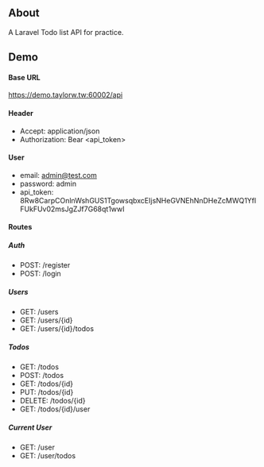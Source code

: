## About 

A Laravel Todo list API for practice.

## Demo 

#### Base URL

https://demo.taylorw.tw:60002/api

#### Header

- Accept: application/json
- Authorization: Bear <api_token>

#### User
- email: admin@test.com
- password: admin
- api_token: 8Rw8CarpCOnlnWshGUS1TgowsqbxcEIjsNHeGVNEhNnDHeZcMWQ1YflFUkFUv02msJgZJf7G68qt1wwI

#### Routes

##### Auth
- POST: /register
- POST: /login

##### Users
- GET: /users
- GET: /users/{id}
- GET: /users/{id}/todos

##### Todos
- GET: /todos
- POST: /todos
- GET: /todos/{id}
- PUT: /todos/{id}
- DELETE: /todos/{id}
- GET: /todos/{id}/user

##### Current User
- GET: /user
- GET: /user/todos